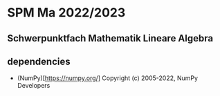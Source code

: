 # SPM Ma 2022/2023
## Schwerpunktfach Mathematik Lineare Algebra
## dependencies
- (NumPy)[https://numpy.org/] Copyright (c) 2005-2022, NumPy Developers
